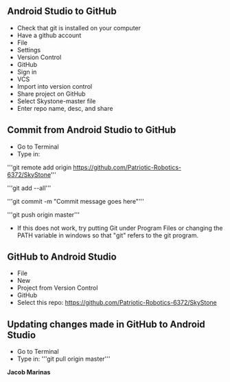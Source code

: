 ## Android Studio to GitHub
- Check that git is installed on your computer
- Have a github account
- File
- Settings 
- Version Control
- GitHub
- Sign in
- VCS 
- Import into version control
- Share project on GitHub
- Select Skystone-master file
- Enter repo name, desc, and share

## Commit from Android Studio to GitHub
- Go to Terminal
- Type in:

'''git remote add origin https://github.com/Patriotic-Robotics-6372/SkyStone'''

'''git add --all'''

'''git commit -m "Commit message goes here"'''

'''git push origin master'''

* If this does not work, try putting Git under Program Files or changing the PATH variable in windows so that "git" refers to the git program.

## GitHub to Android Studio 
- File
- New
- Project from Version Control
- GitHub
- Select this repo: https://github.com/Patriotic-Robotics-6372/SkyStone

## Updating changes made in GitHub to Android Studio
- Go to Terminal
- Type in: 
'''git pull origin master'''

__Jacob Marinas__
